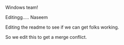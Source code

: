Windows team!

Editingg..... Naseem

Editing the readme to see if we can get folks working.


So we edit this to get a merge conflict.

